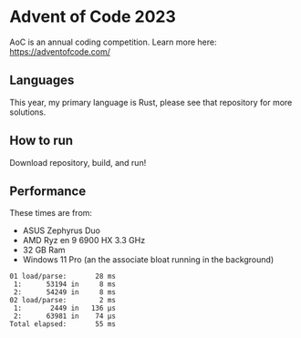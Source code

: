 # Advent of Code 2023
AoC is an annual coding competition.  Learn more here: https://adventofcode.com/

## Languages
This year, my primary language is Rust, please see that repository for more solutions.

## How to run
Download repository, build, and run!

## Performance
These times are from:
* ASUS Zephyrus Duo
* AMD Ryz
en 9 6900 HX 3.3 GHz
* 32 GB Ram
* Windows 11 Pro (an the associate bloat running in the background)
```
01 load/parse:       28 ms
 1:      53194 in     8 ms
 2:      54249 in     8 ms
02 load/parse:        2 ms
 1:       2449 in   136 µs
 2:      63981 in    74 µs
Total elapsed:       55 ms
```